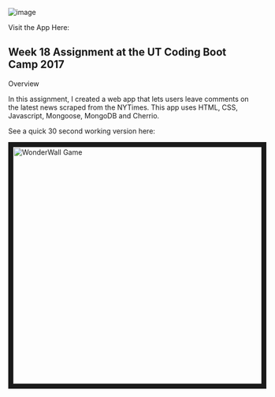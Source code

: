 ![image](https://cloud.githubusercontent.com/assets/20587931/26360346/7e687e48-3f9d-11e7-95e3-c3024e9c8a85.png)


Visit the App Here:

<h2> Week 18 Assignment at the UT Coding Boot Camp 2017 </h2>

Overview

In this assignment, I created a web app that lets users leave comments on the latest news scraped from the NYTimes. This app uses HTML, CSS, Javascript, Mongoose, MongoDB and Cherrio. 

See a quick 30 second working version here:

<a href="http://www.youtube.com/watch?feature=player_embedded&v=uRqk7hWnnO4
" target="_blank"><img src="http://img.youtube.com/vi/uRqk7hWnnO4/0.jpg" 
alt="WonderWall Game" width="540" height="480" border="10" /></a>


